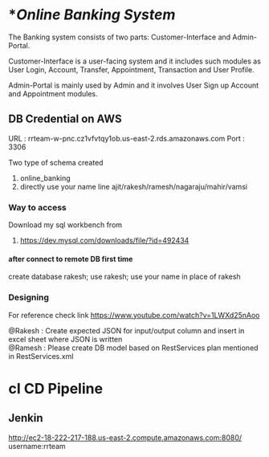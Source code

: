 # ******Online Banking System***** #

The Banking system consists of two parts: Customer-Interface and Admin-Portal. 

Customer-Interface is a user-facing system and it includes such modules as User Login, Account, Transfer, 
Appointment, Transaction and User Profile. 

Admin-Portal is mainly used by Admin and it involves User Sign up Account and Appointment modules.

## DB Credential on AWS ##

URL : rrteam-w-pnc.cz1vfvtqy1ob.us-east-2.rds.amazonaws.com
Port : 3306

Two type of schema created
1. online_banking
2. directly use your name line ajit/rakesh/ramesh/nagaraju/mahir/vamsi

### Way to access ###

Download my sql workbench from
  1. https://dev.mysql.com/downloads/file/?id=492434
  
  #### after connect to remote DB first time #######
  create database rakesh;
  use rakesh;
  use your name in place of rakesh



### Designing ###
For reference check link
https://www.youtube.com/watch?v=1LWXd25nAoo

@Rakesh : Create expected JSON for input/output column and insert in excel sheet where JSON is written
<br>
@Ramesh : Please create DB model based on RestServices plan mentioned in RestServices.xml

# cI CD Pipeline #
## Jenkin ##
http://ec2-18-222-217-188.us-east-2.compute.amazonaws.com:8080/
username:rrteam
